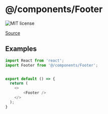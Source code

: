# @/components/Footer

![MIT license](https://badgen.now.sh/badge/license/MIT)

[Source](https://github.com/xizon/fullstack-nextjs-app-template/tree/main/src/components/Footer)


## Examples

```js
import React from 'react';
import Footer from '@/components/Footer';


export default () => {
  return (
    <>
		<Footer />
    </>
  );
}

```